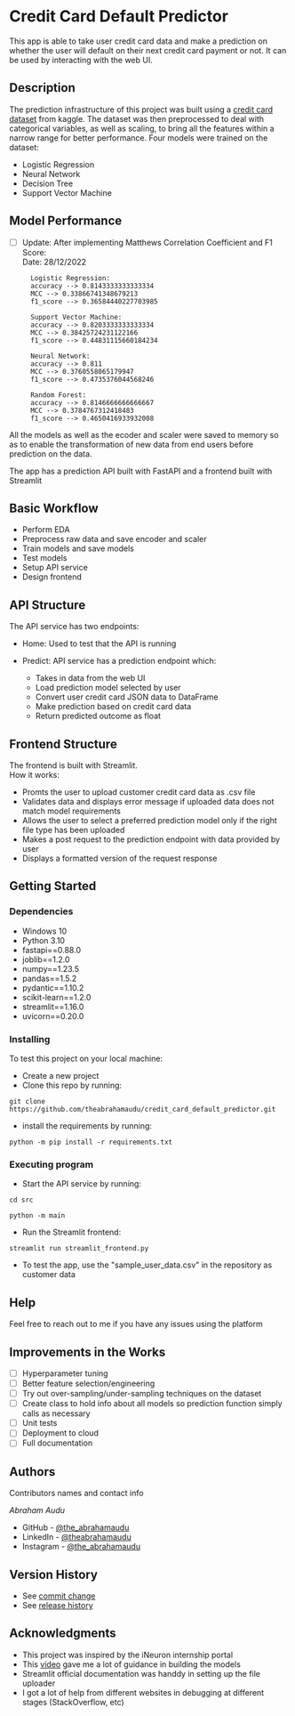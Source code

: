 # Credit Card Default Predictor

This app is able to take user credit card data and make a prediction on whether the user will default
on their next credit card payment or not. 
It can be used by interacting with the web UI.

## Description

The prediction infrastructure of this project was built using a [credit card dataset](https://www.kaggle.com/datasets/uciml/default-of-credit-card-clients-dataset) from kaggle.
The dataset was then preprocessed to deal with categorical variables, as well as scaling, to bring all the features within a narrow range for better performance.
Four models were trained on the dataset:
* Logistic Regression
* Neural Network
* Decision Tree
* Support Vector Machine

## Model Performance
- [ ] Update: After implementing Matthews Correlation Coefficient and F1 Score:  
Date: 28/12/2022
  
        Logistic Regression: 
        accuracy --> 0.8143333333333334 
        MCC --> 0.33866741348679213 
        f1_score --> 0.36584440227703985

        Support Vector Machine: 
        accuracy --> 0.8203333333333334 
        MCC --> 0.38425724231122166 
        f1_score --> 0.44831115660184234

        Neural Network: 
        accuracy --> 0.811 
        MCC --> 0.3760558065179947 
        f1_score --> 0.4735376044568246

        Random Forest: 
        accuracy --> 0.8146666666666667 
        MCC --> 0.3784767312418483 
        f1_score --> 0.4650416933932008

All the models as well as the ecoder and scaler were saved to memory so as to enable the transformation of new data from end users before prediction on the data.

The app has a prediction API built with FastAPI and a frontend built with Streamlit

## Basic Workflow
  - Perform EDA
  - Preprocess raw data and save encoder and scaler
  - Train models and save models
  - Test models
  - Setup API service
  - Design frontend

## API Structure
The API service has two endpoints:
* Home: Used to test that the API is running

* Predict: API service has a prediction endpoint which:
  - Takes in data from the web UI
  - Load prediction model selected by user
  - Convert user credit card JSON data to DataFrame
  - Make prediction based on credit card data
  - Return predicted outcome as float

## Frontend Structure
The frontend is built with Streamlit.  
How it works:
  - Promts the user to upload customer credit card data as .csv file
  - Validates data and displays error message if uploaded data does not match model requirements
  - Allows the user to select a preferred prediction model only if the right file type has been uploaded
  - Makes a post request to the prediction endpoint with data provided by user
  - Displays a formatted version of the request response


## Getting Started

### Dependencies

* Windows 10
* Python 3.10
* fastapi==0.88.0
* joblib==1.2.0
* numpy==1.23.5
* pandas==1.5.2
* pydantic==1.10.2
* scikit-learn==1.2.0
* streamlit==1.16.0
* uvicorn==0.20.0

### Installing
To test this project on your local machine:
* Create a new project
* Clone this repo by running:
```
git clone https://github.com/theabrahamaudu/credit_card_default_predictor.git
```
* install the requirements by running:
```
python -m pip install -r requirements.txt
```

### Executing program

* Start the API service by running:  
```
cd src
```
```
python -m main
```
* Run the Streamlit frontend:
```
streamlit run streamlit_frontend.py
```
* To test the app, use the "sample_user_data.csv" in the repository as customer data

## Help

Feel free to reach out to me if you have any issues using the platform

## Improvements in the Works
- [ ] Hyperparameter tuning
- [ ] Better feature selection/engineering
- [ ] Try out over-sampling/under-sampling techniques on the dataset
- [ ] Create class to hold info about all models so prediction function simply calls as necessary
- [ ] Unit tests
- [ ] Deployment to cloud
- [ ] Full documentation

## Authors

Contributors names and contact info

*Abraham Audu* 
* GitHub - [@the_abrahamaudu](https://github.com/theabrahamaudu)
* LinkedIn - [@theabrahamaudu](https://www.linkedin.com/in/theabrahamaudu/)
* Instagram - [@the_abrahamaudu](https://www.instagram.com/the_abrahamaudu/)

## Version History
* See [commit change](https://github.com/theabrahamaudu/credit_card_default_predictor/commits/main)
* See [release history](https://github.com/theabrahamaudu/credit_card_default_predictor/releases)


## Acknowledgments
* This project was inspired by the iNeuron internship portal
* This [video](https://www.youtube.com/watch?v=kn5hVBR40eo) gave me a lot of guidance in building the models
* Streamlit official documentation was handdy in setting up the file uploader
* I got a lot of help from different websites in debugging at different stages (StackOverflow, etc)
